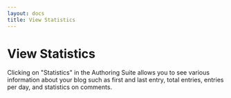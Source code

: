 ```yaml
---
layout: docs
title: View Statistics
---
```


# View Statistics

Clicking on "Statistics" in the Authoring Suite allows you to see various information about your blog such as first and last entry, total entries, entries per day, and statistics on comments.